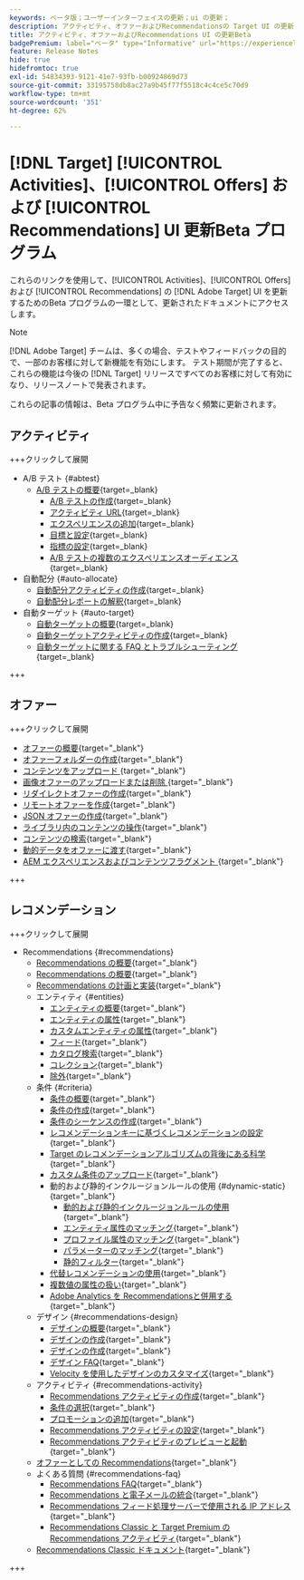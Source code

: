 ```yaml
---
keywords: ベータ版；ユーザーインターフェイスの更新；ui の更新；
description: アクティビティ、オファーおよびRecommendationsの Target UI の更新に関する更新済み記事にアクセスできます
title: アクティビティ、オファーおよびRecommendations UI の更新Beta
badgePremium: label="ベータ" type="Informative" url="https://experienceleague.adobe.com/docs/target/using/introduction/intro.html?lang=en#beta newtab=true" tooltip=" [!DNL Target] Beta プログラムについて説明します。"
feature: Release Notes
hide: true
hidefromtoc: true
exl-id: 54834393-9121-41e7-93fb-b00924869d73
source-git-commit: 33195758db8ac27a9b45f77f5518c4c4ce5c70d9
workflow-type: tm+mt
source-wordcount: '351'
ht-degree: 62%

---
```


# [!DNL Target] [!UICONTROL Activities]、[!UICONTROL Offers] および [!UICONTROL Recommendations] UI 更新Beta プログラム

これらのリンクを使用して、[!UICONTROL Activities]、[!UICONTROL Offers] および [!UICONTROL Recommendations] の [!DNL Adobe Target] UI を更新するためのBeta プログラムの一環として、更新されたドキュメントにアクセスします。

>[!NOTE]
>
>[!DNL Adobe Target] チームは、多くの場合、テストやフィードバックの目的で、一部のお客様に対して新機能を有効にします。 テスト期間が完了すると、これらの機能は今後の [!DNL Target] リリースですべてのお客様に対して有効になり、リリースノートで発表されます。
>
>これらの記事の情報は、Beta プログラム中に予告なく頻繁に更新されます。

## アクティビティ

+++クリックして展開

* A/B テスト {#abtest}
   * [A/B テストの概要](c-activities/t-test-ab/test-ab-beta.md){target=_blank}
      * [A/B テストの作成](c-activities/t-test-ab/t-test-create-ab/test-create-ab-beta.md){target=_blank}
      * [アクティビティ URL](c-activities/t-test-ab/t-test-create-ab/ab-activity-url-beta.md){target=_blank}
      * [エクスペリエンスの追加](c-activities/t-test-ab/t-test-create-ab/ab-add-experience-beta.md){target=_blank}
      * [目標と設定](c-activities/t-test-ab/t-test-create-ab/ab-goals-and-settings-beta.md){target=_blank}
      * [指標の設定](c-activities/t-test-ab/t-test-create-ab/ab-set-metrics-beta.md){target=_blank}
      * [A/B テストの複数のエクスペリエンスオーディエンス](c-activities/t-test-ab/t-test-create-ab/target-experience-to-multiple-audiences-beta.md){target=_blank}
* 自動配分 {#auto-allocate}
   * [自動配分アクティビティの作成](/help/main/c-activities/automated-traffic-allocation/create-auto-allocate-activity-beta.md){target=_blank}
   * [自動配分レポートの解釈](c-activities/automated-traffic-allocation/determine-winner-beta.md){target=_blank}
* 自動ターゲット {#auto-target}
   * [自動ターゲットの概要](/help/main/c-activities/auto-target/auto-target-to-optimize-beta.md){target=_blank}
   * [自動ターゲットアクティビティの作成](/help/main/c-activities/auto-target/create-auto-target-beta.md){target=_blank}
   * [ 自動ターゲットに関する FAQ とトラブルシューティング ](/help/main/c-activities/auto-target/auto-target-troubleshooting-faqs.md){target=_blank}

+++

<!-- 
* Automated Personalization {#automated-personalization}
   * [Create an Automated Personalization activity](c-activities/t-automated-personalization/create-ap-activity-beta.md){target=_blank}
   * [Estimate the traffic required for success](c-activities/t-automated-personalization/ap-traffic-estimator-beta.md){target=_blank}
   * [Preview experiences for an Automated Personalization test](c-activities/t-automated-personalization/ap-preview-experiences-beta.md){target=_blank}
   * [Target Automated Personalization offers](c-activities/t-automated-personalization/ap-target-offers.md){target=_blank}
   * [Manage exclusions](c-activities/t-automated-personalization/managing-exclusions-beta.md){target=_blank}
   * [Offer reporting groups in Automated Personalization](/help/main/c-activities/t-automated-personalization/offer-reporting-groups-in-automated-personalization.md){target=_blank}
   * [Select the control for your Automated Personalization or Auto-Target activity](c-activities/t-automated-personalization/experience-as-control.md){target=_blank}
   * [Automated Personalization FAQ](c-activities/t-automated-personalization/automated-personalization-faq.md){target=_blank}
   * [Troubleshoot Automated Personalization](c-activities/t-automated-personalization/ap-trouble.md){target=_blank}
* Experience Targeting {#experience-targeting}
   * [Experience Targeting overview](c-activities/t-experience-target/experience-target.md){target=_blank}
   * Create an Experience Targeting activity {#create-targeting}
      * [Create an activity](c-activities/t-experience-target/t-xt-create/xt-create.md){target=_blank}
      * [Activity URL](c-activities/t-experience-target/t-xt-create/xt-activity-url.md){target=_blank}
      * [Create an experience](c-activities/t-experience-target/t-xt-create/xt-add-experience.md){target=_blank}
      * [Switching experiences in Experience Targeting](c-activities/t-experience-target/t-xt-create/xt-switching-experiences.md){target=_blank}
      * [Goals and settings](c-activities/t-experience-target/t-xt-create/xt-goals-and-settings.md){target=_blank}
      * [Set metrics](c-activities/t-experience-target/t-xt-create/xt-set-metrics.md){target=_blank}
* Multivariate Test {#multivariate-test}
   * [Multivariate Test overview](c-activities/c-multivariate-testing/multivariate-testing.md){target=_blank}
   * [Multivariate Test best practices](c-activities/c-multivariate-testing/best-practices.md){target=_blank}
   * [Plan a Multivariate Test](c-activities/c-multivariate-testing/plan-mvt.md){target=_blank}
   * Create a Multivariate Test {#create-mvt}
      * [Create a test](c-activities/c-multivariate-testing/t-create-multivariate-test/create-multivariate-test.md){target=_blank}
      * [Activity URL](c-activities/c-multivariate-testing/t-create-multivariate-test/url.md){target=_blank}
      * [Create combinations](c-activities/c-multivariate-testing/t-create-multivariate-test/add-offers.md){target=_blank}
      * [Preview experiences for a Multivariate Test](c-activities/c-multivariate-testing/t-create-multivariate-test/preview-experiences.md){target=_blank}
      * [Estimate the traffic required for a successful test](c-activities/c-multivariate-testing/t-create-multivariate-test/traffic-estimator.md){target=_blank}
      * [Test summary](c-activities/c-multivariate-testing/t-create-multivariate-test/test-summary.md){target=_blank}
      * [Goals and settings](c-activities/c-multivariate-testing/t-create-multivariate-test/goals-and-settings.md){target=_blank}
      * [Set metrics](c-activities/c-multivariate-testing/t-create-multivariate-test/mvt-set-metrics.md){target=_blank}
      * [Troubleshoot Multivariate Tests](c-activities/c-multivariate-testing/t-create-multivariate-test/troubleshooting.md){target=_blank}
* [Recommendations activity](c-activities/recommendations-activity.md){target=_blank}
* [Edit an activity or save as draft](c-activities/edit-activity.md){target=_blank}
* [Priority](c-activities/priority.md){target=_blank}
* [Activity settings](c-activities/activity-settings.md){target=_blank}
* Success metrics {#success-metrics}
   * [Success metrics](c-activities/r-success-metrics/success-metrics.md){target=_blank}
   * [Click tracking](c-activities/r-success-metrics/click-tracking.md){target=_blank}
   * [Capture score](c-activities/r-success-metrics/capture-score.md){target=_blank}
* [Activity change log](c-activities/change-log.md){target=_blank}
* Troubleshoot activities {#troubleshoot-activities}
   * [Troubleshoot activities overview](c-activities/c-troubleshooting-activities/troubleshooting-activities.md){target=_blank}
   * [Troubleshoot content delivery](c-activities/c-troubleshooting-activities/content-trouble.md){target=_blank}
* Activity QA {#activity-qa}
   * [Activity QA overview](c-activities/c-activity-qa/activity-qa.md){target=_blank}
   * [Activity QA bookmarklet](c-activities/c-activity-qa/activity-qa-bookmark.md){target=_blank}
   * [Use Activity QA with server-side delivery](c-activities/c-activity-qa/use-qa-mode-with-server-side-delivery.md){target=_blank}-->

## オファー

+++クリックして展開

* [オファーの概要](/help/main/c-experiences/c-manage-content/manage-content-beta.md){target="_blank"}
* [オファーフォルダーの作成](/help/main/c-experiences/c-manage-content/create-content-folder-beta.md){target="_blank"}
* [ コンテンツをアップロード ](/help/main/c-experiences/c-manage-content/assets-upload-beta.md){target="_blank"}
* [ 画像オファーのアップロードまたは削除 ](/help/main/c-experiences/c-manage-content/assets-upload-beta.md){target="_blank"}
* [リダイレクトオファーの作成](/help/main/c-experiences/c-manage-content/offer-redirect-beta.md){target="_blank"}
* [リモートオファーを作成](/help/main/c-experiences/c-manage-content/about-remote-offers-beta.md){target="_blank"}
* [JSON オファーの作成](/help/main/c-experiences/c-manage-content/create-json-offer-beta.md){target="_blank"}
* [ライブラリ内のコンテンツの操作](/help/main/c-experiences/c-manage-content/assets-working-beta.md){target="_blank"}
* [コンテンツの検索](/help/main/c-experiences/c-manage-content/filter-and-search-content.md){target="_blank"}
* [動的データをオファーに渡す](/help/main/c-experiences/c-manage-content/passing-profile-attributes-to-the-html-offer.md){target="_blank"}
* [AEM エクスペリエンスおよびコンテンツフラグメント ](/help/main/c-experiences/c-manage-content/aem-experience-fragments.md){target="_blank"}

+++

## レコメンデーション

+++クリックして展開

* Recommendations {#recommendations}
   * [Recommendations の概要](c-recommendations/recommendations.md){target="_blank"}
   * [Recommendations の概要](c-recommendations/introduction-to-recommendations.md){target="_blank"}
   * [Recommendations の計画と実装](c-recommendations/plan-implement.md){target="_blank"}
   * エンティティ {#entities}
      * [エンティティの概要](c-recommendations/c-products/products.md){target="_blank"}
      * [エンティティの属性](c-recommendations/c-products/entity-attributes.md){target="_blank"}
      * [カスタムエンティティの属性](c-recommendations/c-products/custom-entity-attributes.md){target="_blank"}
      * [フィード](/help/main/c-recommendations/c-products/feeds-beta.md){target="_blank"}
      * [カタログ検索](/help/main/c-recommendations/c-products/catalog-search-beta.md){target="_blank"}
      * [コレクション](/help/main/c-recommendations/c-products/collections-beta.md){target="_blank"}
      * [除外](/help/main/c-recommendations/c-products/exclusions-beta.md){target="_blank"}
   * 条件 {#criteria}
      * [条件の概要](/help/main/c-recommendations/c-algorithms/algorithms-beta.md){target="_blank"}
      * [条件の作成](/help/main/c-recommendations/c-algorithms/create-new-algorithm-beta.md){target="_blank"}
      * [条件のシーケンスの作成](/help/main/c-recommendations/c-algorithms/create-criteria-sequence-beta.md){target="_blank"}
      * [レコメンデーションキーに基づくレコメンデーションの設定](/help/main/c-recommendations/c-algorithms/base-the-recommendation-on-a-recommendation-key-beta.md){target="_blank"}
      * [Target のレコメンデーションアルゴリズムの背後にある科学](/help/main/c-recommendations/c-algorithms/recommendations-algorithms.md){target="_blank"}
      * [カスタム条件のアップロード](/help/main/c-recommendations/c-algorithms/recommendations-csv-beta.md){target="_blank"}
      * 動的および静的インクルージョンルールの使用 {#dynamic-static}{target="_blank"}
         * [動的および静的インクルージョンルールの使用](/help/main/c-recommendations/c-algorithms/use-dynamic-and-static-inclusion-rules-beta.md){target="_blank"}
         * [エンティティ属性のマッチング](/help/main/c-recommendations/c-algorithms/entity-attribute-matching-beta.md){target="_blank"}
         * [プロファイル属性のマッチング](/help/main/c-recommendations/c-algorithms/profile-attribute-matching-beta.md){target="_blank"}
         * [パラメーターのマッチング](/help/main/c-recommendations/c-algorithms/parameter-matching-beta.md){target="_blank"}
         * [静的フィルター](/help/main/c-recommendations/c-algorithms/static-value-beta.md){target="_blank"}
      * [代替レコメンデーションの使用](/help/main/c-recommendations/c-algorithms/backup-recs-beta.md){target="_blank"}
      * [複数値の属性の扱い](/help/main/c-recommendations/c-algorithms/work-with-multi-value-attributes-beta.md){target="_blank"}
      * [Adobe Analytics を Recommendationsと併用する](/help/main/c-recommendations/c-algorithms/use-adobe-analytics-with-recommendations-beta.md){target="_blank"}
   * デザイン {#recommendations-design}
      * [デザインの概要](c-recommendations/c-design-overview/design-overview.md){target="_blank"}
      * [デザインの作成](c-recommendations/c-design-overview/create-design.md){target="_blank"}
      * [デザインの作成](/help/main/c-recommendations/c-design-overview/create-design-beta.md){target="_blank"}
      * [デザイン FAQ](c-recommendations/c-design-overview/template-faq.md){target="_blank"}
      * [Velocity を使用したデザインのカスタマイズ](c-recommendations/c-design-overview/customizing-a-template.md){target="_blank"}
   * アクティビティ {#recommendations-activity}
      * [Recommendations アクティビティの作成](c-recommendations/t-create-recs-activity/create-recs-activity.md){target="_blank"}
      * [条件の選択](c-recommendations/t-create-recs-activity/algo-select-recs.md){target="_blank"}
      * [プロモーションの追加](c-recommendations/t-create-recs-activity/adding-promotions.md){target="_blank"}
      * [Recommendations アクティビティの設定](c-recommendations/t-create-recs-activity/recs-activity-settings.md){target="_blank"}
      * [Recommendations アクティビティのプレビューと起動](/help/main/c-recommendations/t-create-recs-activity/previewing-and-launching-your-recommendations-activity.md){target="_blank"}
   * [ オファーとしての Recommendations](c-recommendations/recommendations-as-an-offer.md){target="_blank"}
   * よくある質問 {#recommendations-faq}
      * [Recommendations FAQ](c-recommendations/c-recommendations-faq/recommendations-faq.md){target="_blank"}
      * [Recommendations と電子メールの統合](c-recommendations/c-recommendations-faq/integrating-recs-email.md){target="_blank"}
      * [Recommendations フィード処理サーバーで使用される IP アドレス](c-recommendations/c-recommendations-faq/ip-addresses-marketing-cloud.md){target="_blank"}
      * [Recommendations Classic と Target Premium の Recommendations アクティビティ](c-recommendations/c-recommendations-faq/recommendations-classic-versus-recommendations-activities-target-premium.md){target="_blank"}
   * [Recommendations Classic ドキュメント](/help/main/c-recommendations/recommendations-classic-documentaton.md){target="_blank"}

+++
